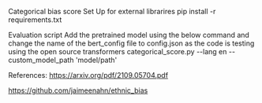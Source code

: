 Categorical bias score
Set Up for external librarires
pip install -r requirements.txt

Evaluation script
Add the pretrained model using the below command and change the name of the bert_config file to config.json as the code is testing using the open source transformers
categorical_score.py --lang en --custom_model_path 'model/path'

References:
https://arxiv.org/pdf/2109.05704.pdf

https://github.com/jaimeenahn/ethnic_bias

